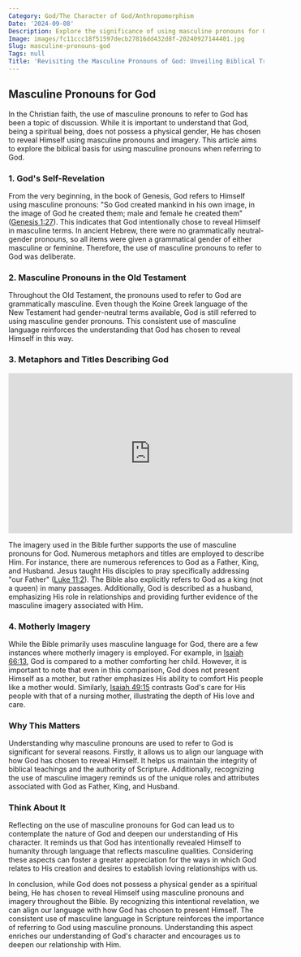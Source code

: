 ```yaml
---
Category: God/The Character of God/Anthropomorphism
Date: '2024-09-08'
Description: Explore the significance of using masculine pronouns for God in religious contexts, examining the implications and controversies surrounding this linguistic tradition. Delve into the theological and cultural aspects shaping this practice.
Image: images/fc11ccc18f51597decb27816dd432d8f-20240927144401.jpg
Slug: masculine-pronouns-god
Tags: null
Title: 'Revisiting the Masculine Pronouns of God: Unveiling Biblical Truths'
---
```


## Masculine Pronouns for God

In the Christian faith, the use of masculine pronouns to refer to God has been a topic of discussion. While it is important to understand that God, being a spiritual being, does not possess a physical gender, He has chosen to reveal Himself using masculine pronouns and imagery. This article aims to explore the biblical basis for using masculine pronouns when referring to God.

### 1. God's Self-Revelation

From the very beginning, in the book of Genesis, God refers to Himself using masculine pronouns: "So God created mankind in his own image, in the image of God he created them; male and female he created them" ([Genesis 1:27](https://www.bibleref.com/Genesis/1/Genesis-1-27.html)). This indicates that God intentionally chose to reveal Himself in masculine terms. In ancient Hebrew, there were no grammatically neutral-gender pronouns, so all items were given a grammatical gender of either masculine or feminine. Therefore, the use of masculine pronouns to refer to God was deliberate.

### 2. Masculine Pronouns in the Old Testament

Throughout the Old Testament, the pronouns used to refer to God are grammatically masculine. Even though the Koine Greek language of the New Testament had gender-neutral terms available, God is still referred to using masculine gender pronouns. This consistent use of masculine language reinforces the understanding that God has chosen to reveal Himself in this way.

### 3. Metaphors and Titles Describing God


<iframe width="560" height="315" src="https://www.youtube.com/embed/pez-Jp7ORcc" frameborder="0" allow="autoplay; encrypted-media" allowfullscreen></iframe>


The imagery used in the Bible further supports the use of masculine pronouns for God. Numerous metaphors and titles are employed to describe Him. For instance, there are numerous references to God as a Father, King, and Husband. Jesus taught His disciples to pray specifically addressing "our Father" ([Luke 11:2](https://www.bibleref.com/Luke/11/Luke-11-2.html)). The Bible also explicitly refers to God as a king (not a queen) in many passages. Additionally, God is described as a husband, emphasizing His role in relationships and providing further evidence of the masculine imagery associated with Him.

### 4. Motherly Imagery

While the Bible primarily uses masculine language for God, there are a few instances where motherly imagery is employed. For example, in [Isaiah 66:13](https://www.bibleref.com/Isaiah/66/Isaiah-66-13.html), God is compared to a mother comforting her child. However, it is important to note that even in this comparison, God does not present Himself as a mother, but rather emphasizes His ability to comfort His people like a mother would. Similarly, [Isaiah 49:15](https://www.bibleref.com/Isaiah/49/Isaiah-49-15.html) contrasts God's care for His people with that of a nursing mother, illustrating the depth of His love and care.

### Why This Matters

Understanding why masculine pronouns are used to refer to God is significant for several reasons. Firstly, it allows us to align our language with how God has chosen to reveal Himself. It helps us maintain the integrity of biblical teachings and the authority of Scripture. Additionally, recognizing the use of masculine imagery reminds us of the unique roles and attributes associated with God as Father, King, and Husband.

### Think About It

Reflecting on the use of masculine pronouns for God can lead us to contemplate the nature of God and deepen our understanding of His character. It reminds us that God has intentionally revealed Himself to humanity through language that reflects masculine qualities. Considering these aspects can foster a greater appreciation for the ways in which God relates to His creation and desires to establish loving relationships with us.

In conclusion, while God does not possess a physical gender as a spiritual being, He has chosen to reveal Himself using masculine pronouns and imagery throughout the Bible. By recognizing this intentional revelation, we can align our language with how God has chosen to present Himself. The consistent use of masculine language in Scripture reinforces the importance of referring to God using masculine pronouns. Understanding this aspect enriches our understanding of God's character and encourages us to deepen our relationship with Him.
